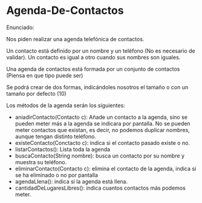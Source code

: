 # Agenda-De-Contactos

Enunciado:

Nos piden realizar una agenda telefónica de contactos.

Un contacto está definido por un nombre y un teléfono (No es necesario de validar). Un contacto es igual a otro cuando sus nombres son iguales.

Una agenda de contactos está formada por un conjunto de contactos (Piensa en que tipo puede ser)

Se podrá crear de dos formas, indicándoles nosotros el tamaño o con un tamaño por defecto (10) 

Los métodos de la agenda serán los siguientes:
* aniadirContacto(Contacto c): Añade un contacto a la agenda, sino se pueden meter más a la agenda se indicara por pantalla. No se pueden meter contactos que existan, es decir, no podemos duplicar nombres, aunque tengan distinto teléfono.
* existeContacto(Conctacto c): indica si el contacto pasado existe o no.
* listarContactos(): Lista toda la agenda
* buscaContacto(String nombre): busca un contacto por su nombre y muestra su teléfono.
* eliminarContacto(Contacto c): elimina el contacto de la agenda, indica si se ha eliminado o no por pantalla
* agendaLlena(): indica si la agenda está llena.
* cantidadDeLugaresLibres(): indica cuantos contactos más podemos meter.
